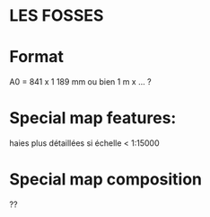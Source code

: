LES FOSSES
===========


# Format 

A0 = 841 x 1 189 mm ou bien 1 m x ... ? 

# Special map features:

haies plus détaillées si échelle < 1:15000

# Special map composition 

??